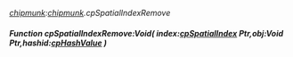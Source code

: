 _[chipmunk](../../modules/chipmunk/chipmunk-module.md):[chipmunk](../../modules/chipmunk/chipmunk-module.md).cpSpatialIndexRemove_
##### Function cpSpatialIndexRemove:Void( index:[cpSpatialIndex](../../modules/chipmunk/chipmunk-cpspatialindex.md) Ptr,obj:Void Ptr,hashid:[cpHashValue](../../modules/chipmunk/chipmunk-cphashvalue.md) )
